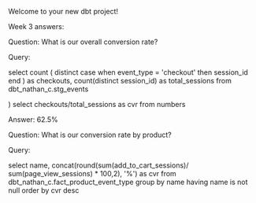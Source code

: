 Welcome to your new dbt project!





Week 3 answers:

Question: What is our overall conversion rate?

Query: 

  select 
    count (
    distinct case 
        when event_type = 'checkout' then session_id 
      end
    ) as checkouts,
    count(distinct session_id)  as total_sessions
  from dbt_nathan_c.stg_events

)
select checkouts/total_sessions as cvr from numbers

Answer: 62.5%

Question: What is our conversion rate by product?

Query:

select 
    name, 
    concat(round(sum(add_to_cart_sessions)/ sum(page_view_sessions) * 100,2), '%') as cvr
from dbt_nathan_c.fact_product_event_type
group by name
having name is not null
order by cvr desc

